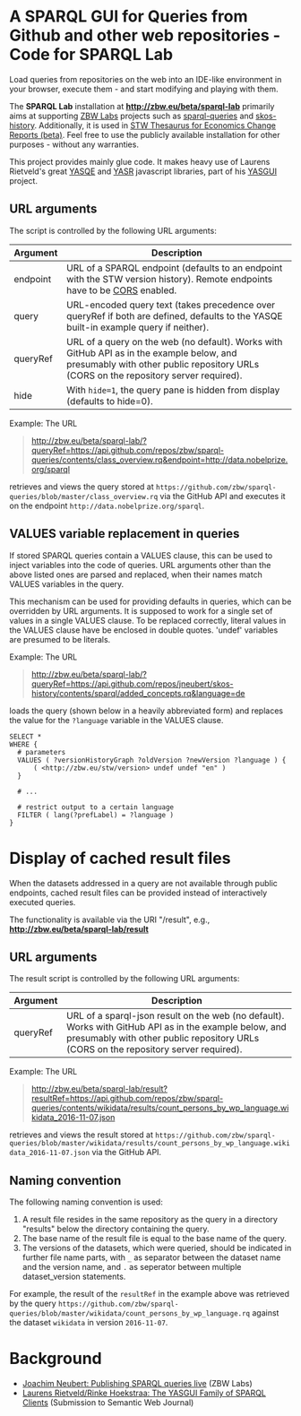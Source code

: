 A SPARQL GUI for Queries from Github and other web repositories - Code for SPARQL Lab
=============

Load queries from repositories on the web into an IDE-like environment in your browser,
execute them - and start modifying and playing with them.

The __SPARQL Lab__ installation at __http://zbw.eu/beta/sparql-lab__ primarily
aims at supporting [ZBW Labs](http://zbw.eu/labs) projects such as
[sparql-queries](../../../sparql-queries) and
[skos-history](https://github.com/jneubert/skos-history). Additionally, it is
used in [STW Thesaurus for Economics Change Reports
(beta)](http://zbw.eu/stw/version/8.14/changes).  Feel free to use the publicly
available installation for other purposes - without any warranties.

This project provides mainly glue code. It makes heavy use
of Laurens Rietveld's great [YASQE](http://yasqe.yasgui.org/) and
[YASR](http://yasr.yasgui.org/) javascript libraries, part of his
[YASGUI](http://yasgui.org) project.

## URL arguments

The script is controlled by the following URL arguments:  

Argument | Description
---------|------------
endpoint | URL of a SPARQL endpoint (defaults to an endpoint with the STW version history). Remote endpoints have to be [CORS](https://en.wikipedia.org/wiki/Cross-origin_resource_sharing) enabled.
query    | URL-encoded query text (takes precedence over queryRef if both are defined, defaults to the YASQE built-in example query if neither).
queryRef | URL of a query on the web (no default). Works with GitHub API as in the example below, and presumably with other public repository URLs (CORS on the repository server required).
hide     | With `hide=1`, the query pane is hidden from display (defaults to hide=0).

Example: The URL
> http://zbw.eu/beta/sparql-lab/?queryRef=https://api.github.com/repos/zbw/sparql-queries/contents/class_overview.rq&endpoint=http://data.nobelprize.org/sparql

retrieves and views the query stored at
`https://github.com/zbw/sparql-queries/blob/master/class_overview.rq` 
via the GitHub API and executes it on the
endpoint `http://data.nobelprize.org/sparql`.


## VALUES variable replacement in queries

If stored SPARQL queries contain a VALUES clause, this can be used to inject variables into the code of queries. URL arguments other than the above listed ones are parsed and replaced, when their names match VALUES variables in the query.
 
This mechanism can be used for providing defaults in queries, which can be overridden by URL arguments. It is supposed to work for a single set of values in a single VALUES clause. To be replaced correctly, literal values in the VALUES clause have be enclosed in double quotes. 'undef' variables are presumed to be literals.

Example: The URL

> http://zbw.eu/beta/sparql-lab/?queryRef=https://api.github.com/repos/jneubert/skos-history/contents/sparql/added_concepts.rq&language=de

loads the query (shown below in a heavily abbreviated form) and replaces the value for the `?language` variable in the VALUES clause.

```
SELECT *
WHERE {
  # parameters
  VALUES ( ?versionHistoryGraph ?oldVersion ?newVersion ?language ) {
      ( <http://zbw.eu/stw/version> undef undef "en" )
  }

  # ...
  
  # restrict output to a certain language
  FILTER ( lang(?prefLabel) = ?language )  
}
```

# Display of cached result files

When the datasets addressed in a query are not available through public endpoints, cached result files can be provided instead of interactively executed queries.

The functionality is available via the URI "/result", e.g., __http://zbw.eu/beta/sparql-lab/result__


## URL arguments

The result script is controlled by the following URL arguments:

Argument | Description
---------|------------
queryRef | URL of a sparql-json result on the web (no default). Works with GitHub API as in the example below, and presumably with other public repository URLs (CORS on the repository server required).

Example: The URL
> http://zbw.eu/beta/sparql-lab/result?resultRef=https://api.github.com/repos/zbw/sparql-queries/contents/wikidata/results/count_persons_by_wp_language.wikidata_2016-11-07.json

retrieves and views the result stored at
`https://github.com/zbw/sparql-queries/blob/master/wikidata/results/count_persons_by_wp_language.wikidata_2016-11-07.json` 
via the GitHub API.


## Naming convention

The following naming convention is used:

1. A result file resides in the same repository as the query in a directory "results" below the directory containing the query.
2. The base name of the result file is equal to the base name of the query.
3. The versions of the datasets, which were queried, should be indicated in further file name parts, with `_` as separator between the dataset name and the version name, and `.` as seperator between multiple dataset_version statements.

For example, the result of the `resultRef` in the example above was retrieved by the query `https://github.com/zbw/sparql-queries/blob/master/wikidata/count_persons_by_wp_language.rq` against the dataset `wikidata` in version `2016-11-07`.



# Background

* [Joachim Neubert: Publishing SPARQL queries live](http://zbw.eu/labs/en/blog/publishing-sparql-queries-live) (ZBW Labs)
* [Laurens Rietveld/Rinke Hoekstraa: The YASGUI Family of SPARQL Clients](http://www.semantic-web-journal.net/system/files/swj1001.pdf) (Submission to Semantic Web Journal)
